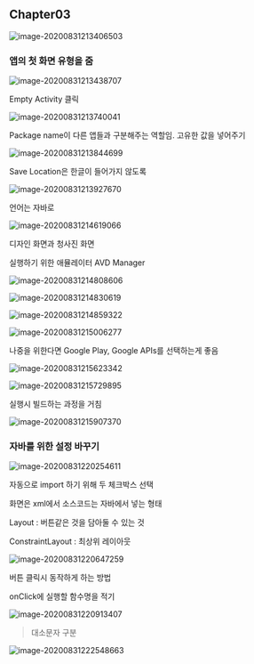 ## Chapter03

![image-20200831213406503](img/Part%2001/image-20200831213406503.png)

### 앱의 첫 화면 유형을 줌

![image-20200831213438707](img/Part%2001/image-20200831213438707.png)

Empty Activity 클릭

![image-20200831213740041](img/Part%2001/image-20200831213740041.png)

Package name이 다른 앱들과 구분해주는 역할임. 고유한 값을 넣어주기

![image-20200831213844699](img/Part%2001/image-20200831213844699.png)

Save Location은 한글이 들어가지 않도록

![image-20200831213927670](img/Part%2001/image-20200831213927670.png)

언어는 자바로

![image-20200831214619066](img/Part%2001/image-20200831214619066.png)

디자인 화면과 청사진 화면



실행하기 위한 애뮬레이터 AVD Manager

![image-20200831214808606](img/Part%2001/image-20200831214808606.png)

![image-20200831214830619](img/Part%2001/image-20200831214830619.png)

![image-20200831214859322](img/Part%2001/image-20200831214859322.png)

![image-20200831215006277](img/Part%2001/image-20200831215006277.png)

나중을 위한다면 Google Play, Google APIs를 선택하는게 좋음

![image-20200831215623342](img/Part%2001/image-20200831215623342.png)

![image-20200831215729895](img/Part%2001/image-20200831215729895.png)

실행시 빌드하는 과정을 거침

![image-20200831215907370](img/Part%2001/image-20200831215907370.png)



### 자바를 위한 설정 바꾸기

![image-20200831220254611](img/Part%2001/image-20200831220254611.png)

자동으로 import 하기 위해 두 체크박스 선택

화면은 xml에서 소스코드는 자바에서 넣는 형태

Layout : 버튼같은 것을 담아둘 수 있는 것

ConstraintLayout : 최상위 레이아웃

![image-20200831220647259](img/Part%2001/image-20200831220647259.png)

버튼 클릭시 동작하게 하는 방법

onClick에 실행할 함수명을 적기

![image-20200831220913407](img/Part%2001/image-20200831220913407.png)

> 대소문자 구분

![image-20200831222548663](img/Part%2001/image-20200831222548663.png)



